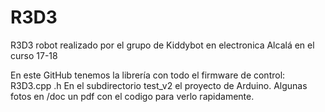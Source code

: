 # R3D3
R3D3 robot realizado por el grupo de Kiddybot en electronica Alcalá en el curso 17-18

En este GitHub tenemos la librería con todo el firmware de control: R3D3.cpp  .h
En el subdirectorio test_v2 el proyecto de Arduino.
Algunas fotos
en /doc un pdf con el codigo para verlo rapidamente.
